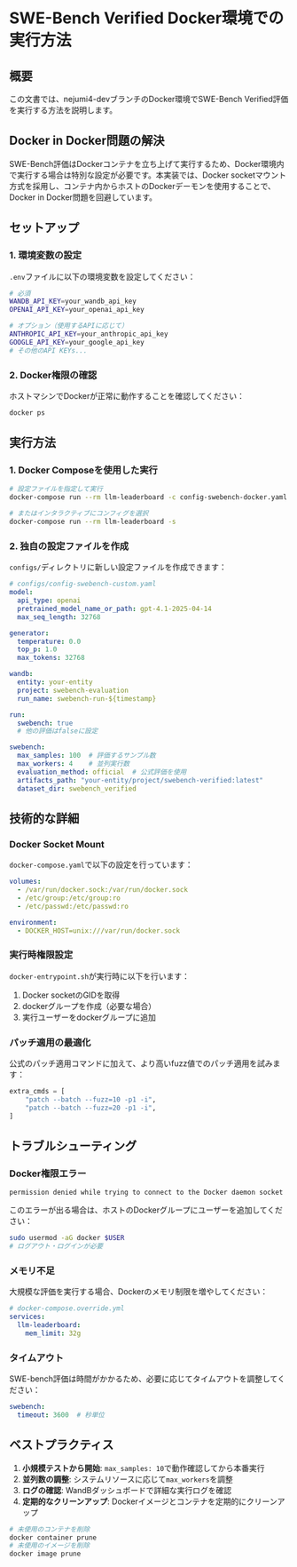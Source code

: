 # SWE-Bench Verified Docker環境での実行方法

## 概要

この文書では、nejumi4-devブランチのDocker環境でSWE-Bench Verified評価を実行する方法を説明します。

## Docker in Docker問題の解決

SWE-Bench評価はDockerコンテナを立ち上げて実行するため、Docker環境内で実行する場合は特別な設定が必要です。本実装では、Docker socketマウント方式を採用し、コンテナ内からホストのDockerデーモンを使用することで、Docker in Docker問題を回避しています。

## セットアップ

### 1. 環境変数の設定

`.env`ファイルに以下の環境変数を設定してください：

```bash
# 必須
WANDB_API_KEY=your_wandb_api_key
OPENAI_API_KEY=your_openai_api_key

# オプション（使用するAPIに応じて）
ANTHROPIC_API_KEY=your_anthropic_api_key
GOOGLE_API_KEY=your_google_api_key
# その他のAPI KEYs...
```

### 2. Docker権限の確認

ホストマシンでDockerが正常に動作することを確認してください：

```bash
docker ps
```

## 実行方法

### 1. Docker Composeを使用した実行

```bash
# 設定ファイルを指定して実行
docker-compose run --rm llm-leaderboard -c config-swebench-docker.yaml

# またはインタラクティブにコンフィグを選択
docker-compose run --rm llm-leaderboard -s
```

### 2. 独自の設定ファイルを作成

`configs/`ディレクトリに新しい設定ファイルを作成できます：

```yaml
# configs/config-swebench-custom.yaml
model:
  api_type: openai
  pretrained_model_name_or_path: gpt-4.1-2025-04-14
  max_seq_length: 32768

generator:
  temperature: 0.0
  top_p: 1.0
  max_tokens: 32768

wandb:
  entity: your-entity
  project: swebench-evaluation
  run_name: swebench-run-${timestamp}

run:
  swebench: true
  # 他の評価はfalseに設定

swebench:
  max_samples: 100  # 評価するサンプル数
  max_workers: 4    # 並列実行数
  evaluation_method: official  # 公式評価を使用
  artifacts_path: "your-entity/project/swebench-verified:latest"
  dataset_dir: swebench_verified
```

## 技術的な詳細

### Docker Socket Mount

`docker-compose.yaml`で以下の設定を行っています：

```yaml
volumes:
  - /var/run/docker.sock:/var/run/docker.sock
  - /etc/group:/etc/group:ro
  - /etc/passwd:/etc/passwd:ro

environment:
  - DOCKER_HOST=unix:///var/run/docker.sock
```

### 実行時権限設定

`docker-entrypoint.sh`が実行時に以下を行います：

1. Docker socketのGIDを取得
2. dockerグループを作成（必要な場合）
3. 実行ユーザーをdockerグループに追加

### パッチ適用の最適化

公式のパッチ適用コマンドに加えて、より高いfuzz値でのパッチ適用を試みます：

```python
extra_cmds = [
    "patch --batch --fuzz=10 -p1 -i",
    "patch --batch --fuzz=20 -p1 -i",
]
```

## トラブルシューティング

### Docker権限エラー

```
permission denied while trying to connect to the Docker daemon socket
```

このエラーが出る場合は、ホストのDockerグループにユーザーを追加してください：

```bash
sudo usermod -aG docker $USER
# ログアウト・ログインが必要
```

### メモリ不足

大規模な評価を実行する場合、Dockerのメモリ制限を増やしてください：

```yaml
# docker-compose.override.yml
services:
  llm-leaderboard:
    mem_limit: 32g
```

### タイムアウト

SWE-bench評価は時間がかかるため、必要に応じてタイムアウトを調整してください：

```yaml
swebench:
  timeout: 3600  # 秒単位
```

## ベストプラクティス

1. **小規模テストから開始**: `max_samples: 10`で動作確認してから本番実行
2. **並列数の調整**: システムリソースに応じて`max_workers`を調整
3. **ログの確認**: WandBダッシュボードで詳細な実行ログを確認
4. **定期的なクリーンアップ**: Dockerイメージとコンテナを定期的にクリーンアップ

```bash
# 未使用のコンテナを削除
docker container prune
# 未使用のイメージを削除
docker image prune
``` 